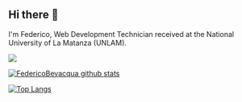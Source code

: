## Hi there 👋

I'm Federico, Web Development Technician received at the National University of La Matanza (UNLAM).

<a href="https://www.linkedin.com/in/fedebeva/">
  <img src="https://img.shields.io/badge/LinkedIn-0077B5?style=for-the-badge&logo=linkedin&logoColor=white" />
</a>

[![FedericoBevacqua github stats](https://github-readme-stats.vercel.app/api?username=FedericoBevacqua&show_icons=true&include_all_commits=true&hide=contribs&show=prs_merged,prs_merged_percentage)](https://github.com/FedericoBevacqua)

[![Top Langs](https://github-readme-stats.vercel.app/api/top-langs/?username=FedericoBevacqua&layout=compact)](https://github.com/FedericoBevacqua)
